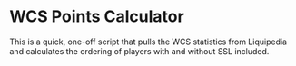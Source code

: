WCS Points Calculator
======================

This is a quick, one-off script that pulls the WCS statistics from Liquipedia and calculates the ordering of players with
and without SSL included.
